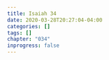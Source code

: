 ```yaml
---
title: Isaiah 34
date: 2020-03-28T20:27:04-04:00
categories: []
tags: []
chapter: "034"
inprogress: false
---
```


